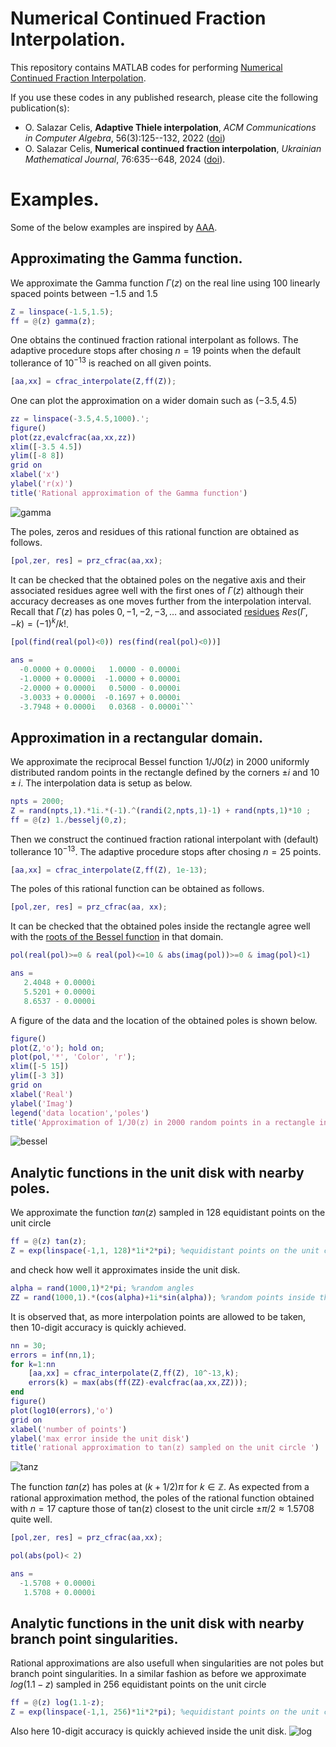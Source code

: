 <meta name="google-site-verification" content="V-uMUzLC5PNP81mS4OoA01LGjhZSn57FADtp-DDezLo" />

# Numerical Continued Fraction Interpolation.

This repository contains MATLAB codes for performing [Numerical Continued Fraction Interpolation](https://doi.org/10.48550/arXiv.2109.10529).

If you use these codes in any published research, please cite the following publication(s):
* O. Salazar Celis, **Adaptive Thiele interpolation**, *ACM Communications in Computer Algebra*, 56(3):125--132, 2022 ([doi](https://doi.org/10.1145/3594252.3594254))
* O. Salazar Celis, **Numerical continued fraction interpolation**, *Ukrainian Mathematical Journal*, 76:635--648,  2024 ([doi](https://doi.org/10.1007/s11253-024-02344-5)).



# Examples.
Some of the below examples are inspired by [AAA](https://doi.org/10.1137/16M1106122).

## Approximating the Gamma function.
We approximate the Gamma function $\Gamma(z)$ on the real line using 100 linearly spaced points between $-1.5$ and $1.5$
```matlab
Z = linspace(-1.5,1.5);
ff = @(z) gamma(z);
```
One obtains the continued fraction rational interpolant as follows. The adaptive procedure stops after chosing $n=19$ points when the default tollerance of $10^{-13}$ is reached on all given points.
```matlab
[aa,xx] = cfrac_interpolate(Z,ff(Z));
```
One can plot the approximation on a wider domain such as ($-3.5, 4.5)$
```matlab
zz = linspace(-3.5,4.5,1000).';
figure()
plot(zz,evalcfrac(aa,xx,zz))
xlim([-3.5 4.5])
ylim([-8 8])
grid on
xlabel('x')
ylabel('r(x)')
title('Rational approximation of the Gamma function')
```
![gamma](https://github.com/oscelis/numerical_continued_fraction_interpolation/assets/7952417/b46fd555-8d59-4c49-868e-506236de9868)

The poles, zeros and residues of this rational function are obtained as follows.
```matlab
[pol,zer, res] = prz_cfrac(aa,xx);
```
It can be checked that the obtained poles on the negative axis and their associated residues agree well with the first ones of $\Gamma(z)$ although their accuracy decreases as one moves further from the interpolation interval. Recall that $\Gamma(z)$ has poles $0,-1,-2,-3,\ldots$ and associated [residues](https://en.wikipedia.org/wiki/Gamma_function#Residues) $Res(\Gamma,-k) = (-1)^k /k!$.
```matlab
[pol(find(real(pol)<0)) res(find(real(pol)<0))]
```
```matlab
ans =
  -0.0000 + 0.0000i   1.0000 - 0.0000i
  -1.0000 + 0.0000i  -1.0000 + 0.0000i
  -2.0000 + 0.0000i   0.5000 - 0.0000i
  -3.0033 + 0.0000i  -0.1697 + 0.0000i
  -3.7948 + 0.0000i   0.0368 - 0.0000i```
```

## Approximation in a rectangular domain.
We approximate the reciprocal Bessel function $1/J0(z)$ in $2000$ uniformly distributed random points in the rectangle defined by the corners $±i$ and $10±i$.
 The interpolation data is setup as below. 
```matlab
npts = 2000;
Z = rand(npts,1).*1i.*(-1).^(randi(2,npts,1)-1) + rand(npts,1)*10 ;
ff = @(z) 1./besselj(0,z);
```
Then we construct the continued fraction rational interpolant with (default) tollerance $10^{-13}$. The adaptive procedure stops after chosing $n=25$ points.
```matlab
[aa,xx] = cfrac_interpolate(Z,ff(Z), 1e-13);
```
The poles of this rational function can be obtained as follows.
```matlab
[pol,zer, res] = prz_cfrac(aa, xx);
```
It can be checked that the obtained poles inside the rectangle agree well with the [roots of the Bessel function](https://mathworld.wolfram.com/BesselFunctionZeros.html) in that domain.
```matlab
pol(real(pol)>=0 & real(pol)<=10 & abs(imag(pol))>=0 & imag(pol)<1)
```
```matlab
ans =
   2.4048 + 0.0000i
   5.5201 + 0.0000i
   8.6537 - 0.0000i
```
A figure of the data and the location of the obtained poles is shown below.
```matlab
figure()
plot(Z,'o'); hold on;
plot(pol,'*', 'Color', 'r');
xlim([-5 15])
ylim([-3 3])
grid on
xlabel('Real')
ylabel('Imag')
legend('data location','poles')
title('Approximation of 1/J0(z) in 2000 random points in a rectangle in the complex plane')
```
![bessel](https://github.com/oscelis/numerical_continued_fraction_interpolation/assets/7952417/d0cc58af-923e-49e6-b8cf-e664cb64effb)

## Analytic functions in the unit disk with nearby poles.
We approximate the function $tan(z)$ sampled in 128 equidistant points on the unit circle 
```matlab
ff = @(z) tan(z);
Z = exp(linspace(-1,1, 128)*1i*2*pi); %equidistant points on the unit circle
```
and check how well it approximates inside the unit disk.
```matlab
alpha = rand(1000,1)*2*pi; %random angles
ZZ = rand(1000,1).*(cos(alpha)+1i*sin(alpha)); %random points inside the unit disk
```
It is observed that, as more interpolation points are allowed to be taken, then 10-digit accuracy is quickly achieved.  
```matlab
nn = 30;
errors = inf(nn,1);
for k=1:nn
    [aa,xx] = cfrac_interpolate(Z,ff(Z), 10^-13,k);
    errors(k) = max(abs(ff(ZZ)-evalcfrac(aa,xx,ZZ)));
end
figure()
plot(log10(errors),'o')
grid on
xlabel('number of points')
ylabel('max error inside the unit disk')
title('rational approximation to tan(z) sampled on the unit circle ')
```
![tanz](https://github.com/oscelis/numerical_continued_fraction_interpolation/assets/7952417/4b0cc71c-c320-4b9e-930c-1631ba3238c4)

The function $tan(z)$ has poles at $(k+1/2)\pi$ for $k \in \mathbb{Z}$. As expected from a rational approximation method, the poles of the rational function obtained with $n=17$ capture those of tan(z) closest to the unit circle $\pm \pi/2 \approx 1.5708$ quite well.
```matlab
[pol,zer, res] = prz_cfrac(aa,xx);
```
```matlab
pol(abs(pol)< 2)
```
```matlab
ans =
  -1.5708 + 0.0000i
   1.5708 + 0.0000i
```
## Analytic functions in the unit disk with nearby branch point singularities.
Rational approximations are also usefull when singularities are not poles but branch point singularities. 
In a similar fashion as before we approximate $log(1.1-z)$ sampled in 256 equidistant points on the unit circle
```matlab
ff = @(z) log(1.1-z);
Z = exp(linspace(-1,1, 256)*1i*2*pi); %equidistant points on the unit circle
```
Also here 10-digit accuracy is quickly achieved inside the unit disk. 
![log](https://github.com/oscelis/numerical_continued_fraction_interpolation/assets/7952417/588b39ec-fe57-4aae-b557-1f1217a45882)
